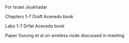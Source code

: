 For Israel Joukhadar

Chapters 1-7 Draft Acevedo book

Labs 1-7 Drfat Acevedo book

Paper Gurung et al on wireless node discussed in meeting


